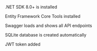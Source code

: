  .NET SDK 8.0+ is installed

 Entity Framework Core Tools installed

 Swagger loads and shows all API endpoints

 SQLite database is created automatically

JWT token added
